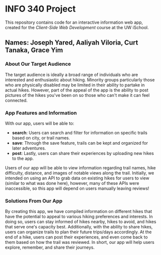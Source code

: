 # INFO 340 Project

This repository contains code for an interactive information web app, created for the _Client-Side Web Development_ course at the UW iSchool.

## Names: Joseph Yared, Aaliyah Viloria, Curt Tanaka, Grace Yim

### About Our Target Audience

The target audience is ideally a broad range of individuals who are interested and enthusiastic about hiking. Minority groups particularly those who are physically disabled may be limited in their ability to partake in actual hikes. However, part of the appeal of the app is the ability to post pictures of the hikes you've been on so those who can't make it can feel connected.

### App Features and Information

With our app, users will be able to:

* **search**: Users can search and filter for information on specific trails based on city, or trail names.
* **save**: Through the save feature, trails can be kept and organized for later adventures.
* **post**: Lastly, users can share their experiences by uploading new hikes to the app.

Users of our app will be able to view information regarding trail names, hike difficulty, distance, and images of notable views along the trail. Initially, we intended on using an API to grab data on existing hikes for users to view (similar to what was done here), however, many of these APIs were inaccessible, so this app will depend on users manually leaving reviews!

### Solutions From Our App

By creating this app, we have compiled information on different hikes that have the potential to appeal to various hiking preferences and interests. In doing so, users can stay informed of hikes nearby, hikes to avoid, and hikes that serve one's capacity best. Additionally, with the ability to share hikes, users can organize trails to plan their future trips/days accordingly. At the end of a hike, users can post their experiences, and even come back to them based on how the trail was reviewed. In short, our app will help users explore, remember, and share their journeys.
